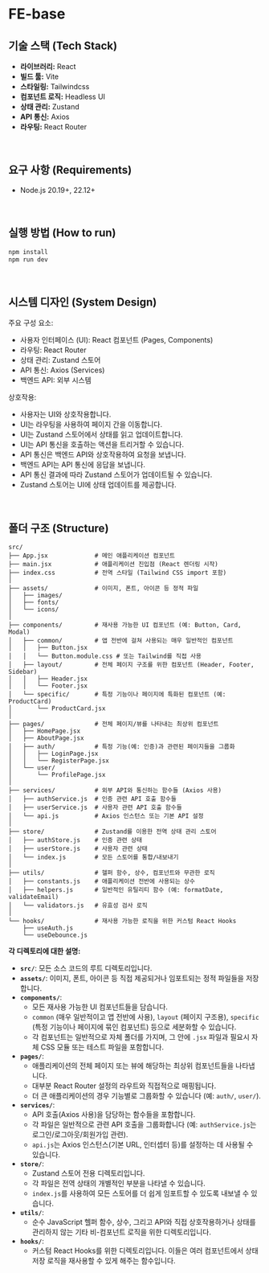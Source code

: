 # FE-base

## 기술 스택 (Tech Stack)

- **라이브러리:** React
- **빌드 툴:** Vite
- **스타일링:** Tailwindcss
- **컴포넌트 로직:** Headless UI
- **상태 관리:** Zustand
- **API 통신:** Axios
- **라우팅:** React Router

<br/>

## 요구 사항 (Requirements)

- Node.js 20.19+, 22.12+

<br/>

## 실행 방법 (How to run)

```bash
npm install
npm run dev
```

<br/>

## 시스템 디자인 (System Design)

주요 구성 요소:

- 사용자 인터페이스 (UI): React 컴포넌트 (Pages, Components)
- 라우팅: React Router
- 상태 관리: Zustand 스토어
- API 통신: Axios (Services)
- 백엔드 API: 외부 시스템

상호작용:

- 사용자는 UI와 상호작용합니다.
- UI는 라우팅을 사용하여 페이지 간을 이동합니다.
- UI는 Zustand 스토어에서 상태를 읽고 업데이트합니다.
- UI는 API 통신을 호출하는 액션을 트리거할 수 있습니다.
- API 통신은 백엔드 API와 상호작용하여 요청을 보냅니다.
- 백엔드 API는 API 통신에 응답을 보냅니다.
- API 통신 결과에 따라 Zustand 스토어가 업데이트될 수 있습니다.
- Zustand 스토어는 UI에 상태 업데이트를 제공합니다.

<br/>

## 폴더 구조 (Structure)

```
src/
├── App.jsx             # 메인 애플리케이션 컴포넌트
├── main.jsx            # 애플리케이션 진입점 (React 렌더링 시작)
├── index.css           # 전역 스타일 (Tailwind CSS import 포함)
│
├── assets/             # 이미지, 폰트, 아이콘 등 정적 파일
│   ├── images/
│   ├── fonts/
│   └── icons/
│
├── components/         # 재사용 가능한 UI 컴포넌트 (예: Button, Card, Modal)
│   ├── common/         # 앱 전반에 걸쳐 사용되는 매우 일반적인 컴포넌트
│   │   ├── Button.jsx
│   │   └── Button.module.css # 또는 Tailwind를 직접 사용
│   ├── layout/         # 전체 페이지 구조를 위한 컴포넌트 (Header, Footer, Sidebar)
│   │   ├── Header.jsx
│   │   └── Footer.jsx
│   └── specific/       # 특정 기능이나 페이지에 특화된 컴포넌트 (예: ProductCard)
│       └── ProductCard.jsx
│
├── pages/              # 전체 페이지/뷰를 나타내는 최상위 컴포넌트
│   ├── HomePage.jsx
│   ├── AboutPage.jsx
│   ├── auth/           # 특정 기능(예: 인증)과 관련된 페이지들을 그룹화
│   │   ├── LoginPage.jsx
│   │   └── RegisterPage.jsx
│   └── user/
│       └── ProfilePage.jsx
│
├── services/           # 외부 API와 통신하는 함수들 (Axios 사용)
│   ├── authService.js  # 인증 관련 API 호출 함수들
│   ├── userService.js  # 사용자 관련 API 호출 함수들
│   └── api.js          # Axios 인스턴스 또는 기본 API 설정
│
├── store/              # Zustand를 이용한 전역 상태 관리 스토어
│   ├── authStore.js    # 인증 관련 상태
│   ├── userStore.js    # 사용자 관련 상태
│   └── index.js        # 모든 스토어를 통합/내보내기
│
├── utils/              # 헬퍼 함수, 상수, 컴포넌트와 무관한 로직
│   ├── constants.js    # 애플리케이션 전반에 사용되는 상수
│   ├── helpers.js      # 일반적인 유틸리티 함수 (예: formatDate, validateEmail)
│   └── validators.js   # 유효성 검사 로직
│
└── hooks/              # 재사용 가능한 로직을 위한 커스텀 React Hooks
    ├── useAuth.js
    └── useDebounce.js
```

**각 디렉토리에 대한 설명:**

- **`src/`**: 모든 소스 코드의 루트 디렉토리입니다.
- **`assets/`**: 이미지, 폰트, 아이콘 등 직접 제공되거나 임포트되는 정적 파일들을 저장합니다.
- **`components/`**:
  - 모든 재사용 가능한 UI 컴포넌트들을 담습니다.
  - `common` (매우 일반적이고 앱 전반에 사용), `layout` (페이지 구조용), `specific` (특정 기능이나 페이지에 묶인 컴포넌트) 등으로 세분화할 수 있습니다.
  - 각 컴포넌트는 일반적으로 자체 폴더를 가지며, 그 안에 `.jsx` 파일과 필요시 자체 CSS 모듈 또는 테스트 파일을 포함합니다.
- **`pages/`**:
  - 애플리케이션의 전체 페이지 또는 뷰에 해당하는 최상위 컴포넌트들을 나타냅니다.
  - 대부분 React Router 설정의 라우트와 직접적으로 매핑됩니다.
  - 더 큰 애플리케이션의 경우 기능별로 그룹화할 수 있습니다 (예: `auth/`, `user/`).
- **`services/`**:
  - API 호출(Axios 사용)을 담당하는 함수들을 포함합니다.
  - 각 파일은 일반적으로 관련 API 호출을 그룹화합니다 (예: `authService.js`는 로그인/로그아웃/회원가입 관련).
  - `api.js`는 Axios 인스턴스(기본 URL, 인터셉터 등)를 설정하는 데 사용될 수 있습니다.
- **`store/`**:
  - Zustand 스토어 전용 디렉토리입니다.
  - 각 파일은 전역 상태의 개별적인 부분을 나타낼 수 있습니다.
  - `index.js`를 사용하여 모든 스토어를 더 쉽게 임포트할 수 있도록 내보낼 수 있습니다.
- **`utils/`**:
  - 순수 JavaScript 헬퍼 함수, 상수, 그리고 API와 직접 상호작용하거나 상태를 관리하지 않는 기타 비-컴포넌트 로직을 위한 디렉토리입니다.
- **`hooks/`**:
  - 커스텀 React Hooks를 위한 디렉토리입니다. 이들은 여러 컴포넌트에서 상태 저장 로직을 재사용할 수 있게 해주는 함수입니다.

<br/>
